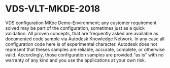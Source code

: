 # VDS-VLT-MKDE-2018
VDS configuration MKoe Demo-Environment; any customer requirement solved may be part of the configuration, sometimes just as a quick validation.
All proven concepts, that are frequently asked are available as documented code sample via Autodesk Knowledge Network.
In any case all configuration code here is of experimental character. Autodesk does not represent that theses samples are reliable, 
accurate, complete, or otherwise valid. 
Accordingly, those configuration samples are provided “as is” with no warranty of any kind and you use the applications at your own risk.


